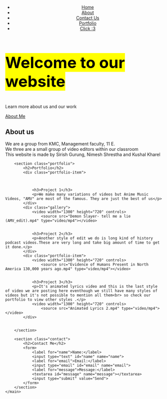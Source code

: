 <!DOCTYPE html>
<html>
<head>
	<title>My Website</title>
	<link rel="stylesheet" type="text/css" href="style.css">
  

</head>
<body>
	<header>
		<nav>
			<ul>	<li><a href="index.html">Home</a></li>
				<li><a href="ffddfd.txt">About</a></li>
				<li><a href="https://ktmmodelcollege.edu.np/contact/">Contact Us</a></li>
                    <li><a href="https://www.dropbox.com/sh/6ualv6mohis6df4/AAAWIaPYYYAHJQ_GYNaXnskva?dl=0">Portfolio</a></li>
                        <li><a href="https://youtu.be/dQw4w9WgXcQl">Click :3</a></li>
			</ul>
		</nav>
	</header>
	<main>
		<section class="hero-image">
			<h1 style="font-size: 50px; color: cyan;"><mark>Welcome to our website</mark></h1>
			<p>Learn more about us and our work</p>
			<a href="https://ktmmodelcollege.edu.np/about-us/" class="about-link">About Me</a>
		</section>
		<section class="about-me">
			<h2>About us</h2>
			<p>We are a group from KMC, Management faculty, 11 E.<br>
                We three are a small group of video editors within our classroom<br>
            This website is made by Sirish Gurung, Nimesh Shrestha and Kushal Kharel</p>
		</section>
		
        <section class="portfolio">
			<h2>Portfolio</h2>
			<div class="portfolio-item">
				
				
                
                <h3>Project 1</h3>
				<p>We make many variations of videos but Anime Music Videos, "AMV" are most of the famous. They are just the best of us</p>
			</div>
			<div class="gallery">
				<video width="1300" height="720" controls>
                    <source src="Demon Slayer- tell me a lie (AMV_edit).mp4" type="video/mp4"></video>
				
                
                <h3>Project 2</h3>
				<p>Another style of edit we do is long kind of history podcast videos.These are very long and take big amount of time to get it done.</p>
			</div>
			<div class="portfolio-item">
				<video width="1300" height="720" controls>
                    <source src="Evidence of Humans Present in North America 130,000 years ago.mp4" type="video/mp4"></video>
				
                
                <h3>Project 3</h3>
				<p>It's animated lyrics video and this is the last style of video we are posting here eventhough we still have many styles of videos but it's not possible to mention all them<br> so check our portfolio to view other styles .</p>
                <video width="1300" height="720" controls>
                    <source src="Animated Lyrics 2.mp4" type="video/mp4"></video>
            </div>


		</section>

		<section class="contact">
			<h2>Contact Me</h2>
			<form>
				<label for="name">Name:</label>
				<input type="text" id="name" name="name">
				<label for="email">Email:</label>
				<input type="email" id="email" name="email">
				<label for="message">Message:</label>
				<textarea id="message" name="message"></textarea>
				<input type="submit" value="Send">
			</form>
		</section>
	</main>
</body>
</html>
